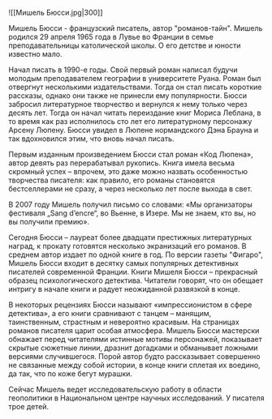 ![[Мишель Бюсси.jpg|300]]

Мишель Бюсси -  французский писатель, автор "романов-тайн". Мишель родился 29 апреля 1965 года в Лувье во Франции в семье  преподавательницы католической школы. О его детстве и юности известно  мало. 

Начал писать в 1990-е годы. Свой первый роман написал будучи молодым  преподавателем географии в университете Руана. Роман был отвергнут  несколькими издательствами. Тогда он стал писать короткие рассказы,  однако они также не принесли ему популярности. Бюсси забросил  литературное творчество и вернулся к нему только через десять лет. Тогда он начал читать переиздание книг Мориса Леблана, в то время как раз  исполнилось сто лет его литературному персонажу Арсену Люпену. Бюсси  увидел в Люпене нормандского Дэна Брауна и так вдохновился этим, что  вновь начал писать. 

Первым изданным произведением Бюсси стал роман «Код Люпена», автор  девять раз перерабатывал рукопись. Книга имела весьма скромный успех –  впрочем, это даже можно назвать особенностью творчества писателя: как  правило, его романы становятся бестселлерами не сразу, а через несколько лет после выхода в свет. 

В 2007 году Мишель получил письмо со словами:  «Мы организаторы фестиваля „Sang d’encre“, во Вьенне, в Изере. Мы не  знаем, кто вы, но вы получили премию». 

Сегодня Бюсси – лауреат более  двадцати престижных литературных наград, к прокату готовятся несколько  экранизаций его романов. В среднем автор издает по одной книге в год. По версии газеты "Фигаро", Мишель Бюсси входит в десятку самых  популярных детективных писателей современной Франции. Книги Мишеля Бюсси – прекрасный образец психологического детектива.  Читатели говорят, что он обещает интригу в начале книги и радует  неожиданной развязкой в конце. 

В некоторых рецензиях Бюсси называют  «импрессионистом в сфере детектива», а его книги сравнивают с танцем –  манящим, таинственным, страстным и невероятно красивым. На страницах романов писателя царит особая атмосфера. Мишель Бюсси  мастерски обнажает перед читателями истинные мотивы персонажей,  показывает скрытые сюжетные линии, дразнит догадками и обманывает  ложными версиями случившегося. Порой автор будто рассказывает совершенно не связанные между собой истории, в конце книги сплетая их воедино, да  так, что по коже бегут мурашки. 

Сейчас Мишель ведет исследовательскую работу в области геополитики в  Национальном центре научных исследований. У писателя трое детей. 
